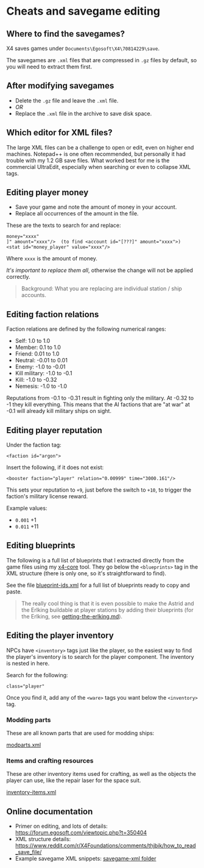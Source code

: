 # Cheats and savegame editing

## Where to find the savegames?

X4 saves games under `Documents\Egosoft\X4\70814229\save`.

The savegames are `.xml` files that are compressed in `.gz` files
by default, so you will need to extract them first. 

## After modifying savegames

- Delete the `.gz` file and leave the `.xml` file.
- _OR_
- Replace the `.xml` file in the archive to save disk space.

## Which editor for XML files?

The large XML files can be a challenge to open or edit, even on higher end machines.
Notepad++ is one often recommended, but personally it had trouble with my 1.2 GB save
files. What worked best for me is the commercial UltraEdit, especially when searching
or even to collapse XML tags.

## Editing player money

- Save your game and note the amount of money in your account.
- Replace all occurrences of the amount in the file.

These are the texts to search for and replace:

```
money="xxxx"
]" amount="xxxx"/>  (to find <account id="[???]" amount="xxxx">)
<stat id="money_player" value="xxxx"/>
```

Where `xxxx` is the amount of money.

*It's important to replace them all*, otherwise
the change will not be applied correctly.

> Background: What you are replacing are individual station / ship accounts.

## Editing faction relations

Faction relations are defined by the following numerical ranges:

- Self: 1.0 to 1.0
- Member: 0.1 to 1.0
- Friend: 0.01 to 1.0
- Neutral: -0.01 to 0.01
- Enemy: -1.0 to -0.01
- Kill military: -1.0 to -0.1
- Kill: -1.0 to -0.32
- Nemesis: -1.0 to -1.0

Reputations from -0.1 to -0.31 result in fighting only the military. At -0.32 to
-1 they kill everything. This means that the AI factions that are "at war" at
-0.1 will already kill military ships on sight.

## Editing player reputation

Under the faction tag:

```
<faction id="argon">
```

Insert the following, if it does not exist:

```
<booster faction="player" relation="0.00999" time="3000.161"/>
```

This sets your reputation to `+9`, just before the switch to `+10`, to trigger the
faction's military license reward.

Example values:

- `0.001` +1
- `0.011` +11

## Editing blueprints

The following is a full list of blueprints that I extracted directly from the game
files using my [x4-core][] tool. They go below the `<blueprints>` tag in the XML
structure (there is only one, so it's straightforward to find).

See the file [blueprint-ids.xml][] for a full list of blueprints ready to copy and paste.

> The really cool thing is that it is even possible to make the Astrid and the Erlking
> buildable at player stations by adding their blueprints (for the Erlking, see [getting-the-erlking.md][]).

## Editing the player inventory

NPCs have `<inventory>` tags just like the player, so the easiest
way to find the player's inventory is to search for the player
component. The inventory is nested in here.

Search for the following:

`class="player"`

Once you find it, add any of the `<ware>` tags you want below
the `<inventory>` tag.

### Modding parts

These are all known parts that are used for modding ships:

[modparts.xml][]

### Items and crafting resources

These are other inventory items used for crafting, as well as the
objects the player can use, like the repair laser for the space suit.

[inventory-items.xml][]


## Online documentation

- Primer on editing, and lots of details: https://forum.egosoft.com/viewtopic.php?t=350404
- XML structure details: https://www.reddit.com/r/X4Foundations/comments/thjbik/how_to_read_save_file/
- Example savegame XML snippets: [savegame-xml folder](/savegame-xml)



[blueprint-ids.xml]: /blueprint-ids.xml
[modparts.xml]: /modparts.xml
[inventory-items.xml]: /inventory-items.xml
[ship-production-chain.md]: /ship-production-chain.md
[cheats-savegame-editing.md]: /cheats-savegame-editing.md
[station-building.md]: /station-building.md
[getting-the-erlking.md]: /getting-the-erlking.md
[x4-core]: https://github.com/Mistralys/x4-core

